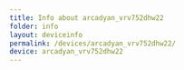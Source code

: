 ```yaml
---
title: Info about arcadyan_vrv752dhw22
folder: info
layout: deviceinfo
permalink: /devices/arcadyan_vrv752dhw22/
device: arcadyan_vrv752dhw22
---
```

